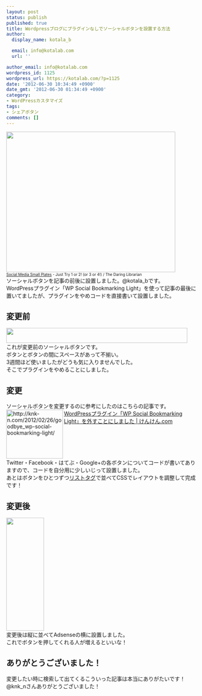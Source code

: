 ```yaml
---
layout: post
status: publish
published: true
title: Wordpressブログにプラグインなしでソーシャルボタンを設置する方法
author:
  display_name: kotala_b

  email: info@kotalab.com
  url: ''

author_email: info@kotalab.com
wordpress_id: 1125
wordpress_url: https://kotalab.com/?p=1125
date: '2012-06-30 10:34:49 +0900'
date_gmt: '2012-06-30 01:34:49 +0900'
category:
- WordPressカスタマイズ
tags:
- シェアボタン
comments: []
---
```

<p><a href="https://kotalab.com/wp-content/uploads/social_120630_03.jpg" target="_blank"><img src="https://kotalab.com/wp-content/uploads/social_120630_03.jpg" alt="" title="social_120630_03" width="448" height="373" class="alignnone size-full wp-image-1138" /></a><br /><span style="font-size:10px;"><a href="https://www.flickr.com/photos/info_grrl/5084920323/" target="_blank">Social Media Small Plates</a> - Just Try 1 or 2! (or 3 or 4!) / The Daring Librarian</span><br />
ソーシャルボタンを記事の前後に設置しました。@kotala_bです。<br />
WordPressプラグイン「WP Social Bookmarking Light」を使って記事の最後に置いてましたが、プラグインをやめコードを直接書いて設置しました。<br />
</p>
<!--more-->
<h2>変更前</h2>
<p><a href="https://kotalab.com/wp-content/uploads/social_120630_01.jpg" target="_blank"><img src="https://kotalab.com/wp-content/uploads/social_120630_01.jpg" alt="" title="social_120630_01" width="480" height="40" class="alignnone size-full wp-image-1127" /></a><br />
これが変更前のソーシャルボタンです。<br />
ボタンとボタンの間にスペースがあって不揃い。<br />
3週間ほど使いましたがどうも気に入りませんでした。<br />
そこでプラグインをやめることにしました。</p>
<h2>変更</h2>
<p>ソーシャルボタンを変更するのに参考にしたのはこちらの記事です。<br />
<a href="http://knk-n.com/2012/02/26/goodbye_wp-social-bookmarking-light/" target="_blank"><img title="WordPressプラグイン「WP Social Bookmarking Light」を外すことにしました | けんけん.com" src="https://capture.heartrails.com/150x130?http://knk-n.com/2012/02/26/goodbye_wp-social-bookmarking-light/" alt="http://knk-n.com/2012/02/26/goodbye_wp-social-bookmarking-light/" width="150" height="130" align="left" /></a><a href="http://knk-n.com/2012/02/26/goodbye_wp-social-bookmarking-light/" title="WordPressプラグイン「WP Social Bookmarking Light」を外すことにしました | けんけん.com" target="_blank">WordPressプラグイン「WP Social Bookmarking Light」を外すことにしました | けんけん.com</a><br style="clear:both;" />Twitter・Facebook・はてぶ・Google+の各ボタンについてコードが書いてありますので、コードを自分用に少しいじって設置しました。<br />
あとはボタンをひとつずつ<a href="http://www.htmq.com/html/li.shtml" title="リストタグ" target="_blank">リストタグ</a>で並べてCSSでレイアウトを調整して完成です！</p>
<h2>変更後</h2>
<p><a href="https://kotalab.com/wp-content/uploads/social_120630_02.jpg" target="_blank"><img src="https://kotalab.com/wp-content/uploads/social_120630_02.jpg" alt="" title="social_120630_02" width="100" height="300" class="alignnone size-full wp-image-1126" /></a><br />
変更後は縦に並べてAdsenseの横に設置しました。<br />
これでボタンを押してくれる人が増えるといいな！</p>
<h2>ありがとうございました！</h2>
<p>変更したい時に検索して出てくるこういった記事は本当にありがたいです！<br />
@knk_nさんありがとうございました！</p>
